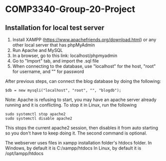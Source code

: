 # COMP3340-Group-20-Project
## Installation for local test server
1. Install XAMPP (https://www.apachefriends.org/download.html) or any other local server that has phpMyAdmin
2. Run Apache and MySQL
3. In a browser, go to this link: localhost/phpmyadmin
4. Go to "Import" tab, and import the .sql file
5. When connecting to the database, use "localhost" for the host, "root" for username, and "" for password
    
After previous steps, can connect the blog database by doing the following:
```
$db = new mysqli("localhost", "root", "", "blogdb");
```


Note: Apache is refusing to start, you may have an apache server already running and it is conflicting. To stop it in Linux, run the following

```
sudo systemctl stop apache2
sudo systemctl disable apache2
```

This stops the current apache2 session, then disables it from auto starting so you don't have to keep doing it. The second command is optional.

The webserver uses files in xampp installation folder's htdocs folder.
In Windows, by default it is C:/xampp/htdocs
In Linux, by default it is /opt/lampp/htdocs